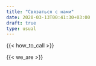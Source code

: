```yaml
---
title: "Связаться с нами"
date: 2020-03-13T00:41:30+03:00
draft: true
type: usual
---
```

{{< how_to_call >}}

{{< we_are >}}